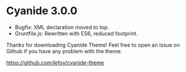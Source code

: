 Cyanide 3.0.0
===============

+ Bugfix: XML declaration moved to top.
+ Gruntfile.js: Rewritten with ES6, reduced footprint.

Thanks for downloading Cyanide Theme!
Feel free to open an issue on Github if you have any problem with the theme.

https://github.com/lefoy/cyanide-theme
